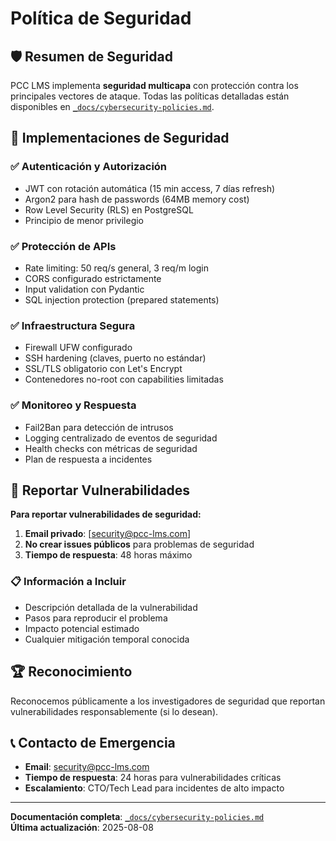 # Política de Seguridad

## 🛡️ Resumen de Seguridad

PCC LMS implementa **seguridad multicapa** con protección contra los principales vectores de ataque. Todas las políticas detalladas están disponibles en [`_docs/cybersecurity-policies.md`](_docs/cybersecurity-policies.md).

## 🔐 Implementaciones de Seguridad

### ✅ **Autenticación y Autorización**

- JWT con rotación automática (15 min access, 7 días refresh)
- Argon2 para hash de passwords (64MB memory cost)
- Row Level Security (RLS) en PostgreSQL
- Principio de menor privilegio

### ✅ **Protección de APIs**

- Rate limiting: 50 req/s general, 3 req/m login
- CORS configurado estrictamente
- Input validation con Pydantic
- SQL injection protection (prepared statements)

### ✅ **Infraestructura Segura**

- Firewall UFW configurado
- SSH hardening (claves, puerto no estándar)
- SSL/TLS obligatorio con Let's Encrypt
- Contenedores no-root con capabilities limitadas

### ✅ **Monitoreo y Respuesta**

- Fail2Ban para detección de intrusos
- Logging centralizado de eventos de seguridad
- Health checks con métricas de seguridad
- Plan de respuesta a incidentes

## 🚨 Reportar Vulnerabilidades

**Para reportar vulnerabilidades de seguridad:**

1. **Email privado**: [security@pcc-lms.com]
2. **No crear issues públicos** para problemas de seguridad
3. **Tiempo de respuesta**: 48 horas máximo

### 📋 Información a Incluir

- Descripción detallada de la vulnerabilidad
- Pasos para reproducir el problema
- Impacto potencial estimado
- Cualquier mitigación temporal conocida

## 🏆 Reconocimiento

Reconocemos públicamente a los investigadores de seguridad que reportan vulnerabilidades responsablemente (si lo desean).

## 📞 Contacto de Emergencia

- **Email**: security@pcc-lms.com
- **Tiempo de respuesta**: 24 horas para vulnerabilidades críticas
- **Escalamiento**: CTO/Tech Lead para incidentes de alto impacto

---

**Documentación completa**: [`_docs/cybersecurity-policies.md`](_docs/cybersecurity-policies.md)  
**Última actualización**: 2025-08-08
